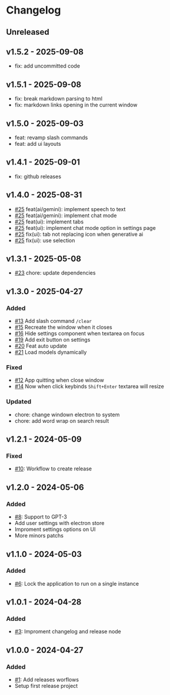# Changelog

## Unreleased

## v1.5.2 - 2025-09-08

- fix: add uncommitted code

## v1.5.1 - 2025-09-08

- fix: break markdown parsing to html
- fix: markdown links opening in the current window

## v1.5.0 - 2025-09-03

- feat: revamp slash commands
- feat: add ui layouts

## v1.4.1 - 2025-09-01

- fix: github releases

## v1.4.0 - 2025-08-31

- [#25](https://github.com/erickmaria/sunch/pull/25) feat(ai/gemini): implement speech to text
- [#25](https://github.com/erickmaria/sunch/pull/25) feat(ai/gemini): implement chat mode
- [#25](https://github.com/erickmaria/sunch/pull/25) feat(ui): implement tabs
- [#25](https://github.com/erickmaria/sunch/pull/25) feat(ui): implement chat mode option in settings page
- [#25](https://github.com/erickmaria/sunch/pull/25) fix(ui): tab not replacing icon when generative ai
- [#25](https://github.com/erickmaria/sunch/pull/25) fix(ui): use selection

## v1.3.1 - 2025-05-08

- [#23](https://github.com/erickmaria/sunch/pull/13) chore: update dependencies

## v1.3.0 - 2025-04-27

### Added

- [#13](https://github.com/erickmaria/sunch/pull/13) Add slash command `/clear`
- [#15](https://github.com/erickmaria/sunch/pull/15) Recreate the window when it closes
- [#16](https://github.com/erickmaria/sunch/pull/16) Hide settings component when textarea on focus
- [#19](https://github.com/erickmaria/sunch/pull/19) Add exit button on settings
- [#20](https://github.com/erickmaria/sunch/pull/20) Feat auto update
- [#21](https://github.com/erickmaria/sunch/pull/21) Load models dynamically

### Fixed

- [#12](https://github.com/erickmaria/sunch/pull/12) App quitting when close window
- [#14](https://github.com/erickmaria/sunch/pull/14) Now when click keybinds `Shift+Enter` textarea will resize

### Updated

- chore: change windown electron to system
- chore: add word wrap on search result

## v1.2.1 - 2024-05-09

### Fixed

- [#10](https://github.com/erickmaria/sunch/pull/10): Workflow to create release 

## v1.2.0 - 2024-05-06

### Added

- [#8](https://github.com/erickmaria/sunch/pull/8): Support to GPT-3
- Add user settings with electron store
- Improment settings options on UI
- More minors patchs

## v1.1.0 - 2024-05-03

### Added

- [#6](https://github.com/erickmaria/sunch/pull/6): Lock the application to run on a single instance

## v1.0.1 - 2024-04-28

### Added

- [#3](https://github.com/erickmaria/sunch/pull/3): Improment changelog and release node

## v1.0.0 - 2024-04-27

### Added

- [#1](https://github.com/erickmaria/sunch/pull/1): Add releases worflows 
- Setup first release project 
